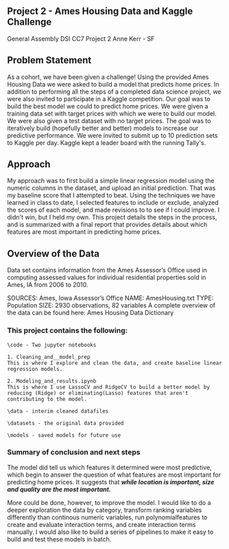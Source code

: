 ## Project 2 - Ames Housing Data and Kaggle Challenge

General Assembly DSI CC7 Project 2
Anne Kerr - SF

## Problem Statement
As a cohort, we have been given a challenge! Using the provided Ames Housing Data we were asked to build a model that predicts home prices. In addition to performing all the steps of a completed data science project, we were also invited to participate in a Kaggle competition. Our goal was to build the best model we could to predict home prices. We were given a training data set with target prices with which we were to build our model. We were also given a test dataset with no target prices. The goal was to iteratively build (hopefully better and better) models to increase our predictive performance. We were invited to submit up to 10 prediction sets to Kaggle per day. Kaggle kept a leader board with the running Tally's. 

## Approach
My approach was  to first build a simple linear regression model using the numeric columns in the dataset, and upload an initial prediction. That was my baseline score that I attempted to beat. Using the techniques we have learned in class to date, I  selected features to include or exclude, analyzed the scores of each model, and made revisions to to see if I could improve. I didn't win, but I held my own. This project details the steps in the process, and is summarized with a final report that provides details about which features are most important in predicting home prices.

## Overview of the Data
Data set contains information from the Ames Assessor’s Office used in computing assessed values for individual residential properties sold in Ames, IA from 2006 to 2010.

SOURCES:  Ames, Iowa Assessor’s Office
NAME: AmesHousing.txt
TYPE: Population
SIZE: 2930 observations, 82 variables
A complete overview of the data can be found here: Ames Housing Data Dictionary

### This project contains the following:
```
\code - Two jupyter notebooks
 
1. Cleaning_and__model_prep 
This is where I explore and clean the data, and create baseline linear regression models. 

2. Modeling_and_results.ipynb 
This is where I use LassoCV and RidgeCV to build a better model by reducing (Ridge) or eliminating(Lasso) features that aren't contributing to the model. 

\data - interim cleaned datafiles  

\datasets - the original data provided

\models - saved models for future use
```

### Summary of conclusion and next steps
The model did tell us which features it determined were most predictive, which begin to answer the question of what features are most important for predicting home prices. It suggests that ***while location is important, size and quality are the most important.***

More could be done, however, to improve the model. I would like to do a deeper exploration the data by category, transform ranking variables differently than continous numeric variables, run polynomialfeatures to create and evaluate interaction terms, and create interaction terms manually. I would also like to build a series of pipelines to make it easy to build and test these models in batch. 